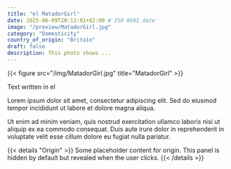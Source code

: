 ```yaml
---
title: "el MatadorGirl"
date: 2025-06-09T20:13:01+02:00 # ISO 8601 date
image: "/preview/MatadorGirl.jpg"
category: "Domesticity"
country_of_origin: "Britain"
draft: false
description: This photo shows ...
---
```


{{< figure src="/img/MatadorGirl.jpg" title="MatadorGirl" >}}

Text written in el

Lorem ipsum dolor sit amet, consectetur adipiscing elit. Sed do eiusmod tempor incididunt ut labore et dolore magna aliqua.

Ut enim ad minim veniam, quis nostrud exercitation ullamco laboris nisi ut aliquip ex ea commodo consequat. Duis aute irure dolor in reprehenderit in voluptate velit esse cillum dolore eu fugiat nulla pariatur.


{{< details "Origin" >}}
Some placeholder content for origin. This panel is hidden by default but revealed when the user clicks.
{{< /details >}}

